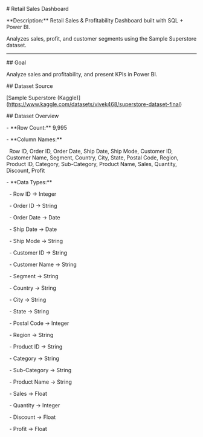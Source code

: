 \# Retail Sales Dashboard



\*\*Description:\*\* Retail Sales \& Profitability Dashboard built with SQL + Power BI.  

Analyzes sales, profit, and customer segments using the Sample Superstore dataset.



---



\## Goal

Analyze sales and profitability, and present KPIs in Power BI.



\## Dataset Source

\[Sample Superstore (Kaggle)](https://www.kaggle.com/datasets/vivek468/superstore-dataset-final)



\## Dataset Overview

\- \*\*Row Count:\*\* 9,995  



\- \*\*Column Names:\*\*  

&nbsp; Row ID, Order ID, Order Date, Ship Date, Ship Mode, Customer ID, Customer Name, Segment, Country, City, State, Postal Code, Region, Product ID, Category, Sub-Category, Product Name, Sales, Quantity, Discount, Profit  



\- \*\*Data Types:\*\*  

&nbsp; - Row ID → Integer  

&nbsp; - Order ID → String  

&nbsp; - Order Date → Date  

&nbsp; - Ship Date → Date  

&nbsp; - Ship Mode → String  

&nbsp; - Customer ID → String  

&nbsp; - Customer Name → String  

&nbsp; - Segment → String  

&nbsp; - Country → String  

&nbsp; - City → String  

&nbsp; - State → String  

&nbsp; - Postal Code → Integer  

&nbsp; - Region → String  

&nbsp; - Product ID → String  

&nbsp; - Category → String  

&nbsp; - Sub-Category → String  

&nbsp; - Product Name → String  

&nbsp; - Sales → Float  

&nbsp; - Quantity → Integer  

&nbsp; - Discount → Float  

&nbsp; - Profit → Float  



